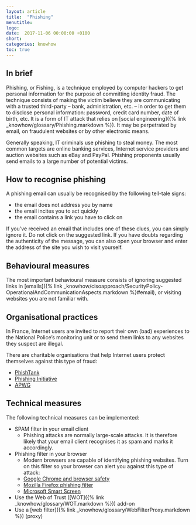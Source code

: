 ```yaml
---
layout: article
title:  "Phishing"
menutitle:
logo:
date:  2017-11-06 00:00:00 +0100
short:
categories: knowhow
toc: true
---
```

## In brief
Phishing, or Fishing, is a technique employed by computer hackers to get personal information for the purpose of committing identity fraud. The technique consists of making the victim believe they are communicating with a trusted third-party – bank, administration, etc. – in order to get them to disclose personal information: password, credit card number, date of birth, etc. It is a form of IT attack that relies on [social engineering]({% link _knowhow/glossary/Phishing.markdown %}). It may be perpetrated by email, on fraudulent websites or by other electronic means.

Generally speaking, IT criminals use phishing to steal money. The most common targets are online banking services, Internet service providers and auction websites such as eBay and PayPal. Phishing proponents usually send emails to a large number of potential victims.

## How to recognise phishing
A phishing email can usually be recognised by the following tell-tale signs:

* the email does not address you by name
* the email incites you to act quickly
* the email contains a link you have to click on

If you’ve received an email that includes one of these clues, you can simply ignore it. Do not click on the suggested link. If you have doubts regarding the authenticity of the message, you can also open your browser and enter the address of the site you wish to visit yourself.

## Behavioural measures
The most important behavioural measure consists of ignoring suggested links in [emails]({% link _knowhow/cisoapproach/SecurityPolicy-OperationalAndCommunicationAspects.markdown %}#email), or visiting websites you are not familiar with.

## Organisational practices
In France, Internet users are invited to report their own (bad) experiences to the National Police’s monitoring unit or to send them links to any websites they suspect are illegal.

There are charitable organisations that help Internet users protect themselves against this type of fraud:

* [PhishTank](https://www.phishtank.com)
* [Phishing Initiative](https://phishing-initiative.fr/contrib)
* [APWG](https://apwg.org)

## Technical measures
The following technical measures can be implemented:

* SPAM filter in your email client
  * Phishing attacks are normally large-scale attacks. It is therefore likely that your email client recognises it as spam and marks it accordingly.
* Phishing filter in your browser
  * Modern browsers are capable of identifying phishing websites. Turn on this filter so your browser can alert you against this type of attack:
  * [Google Chrome and browser safety](https://support.google.com/chrome/answer/114836?hl=fr&ref_topic=7437824)
  * [Mozilla Firefox phishing filter](https://support.mozilla.org/en-US/kb/how-does-phishing-and-malware-protection-work)
  * [Microsoft Smart Screen](https://www.microsoft.com/en-us/security/default.aspx)
* Use the Web of Trust ([WOT]({% link _knowhow/glossary/WOT.markdown %})) add-on
* Use a [web filter]({% link _knowhow/glossary/WebFilterProxy.markdown %}) (proxy)
